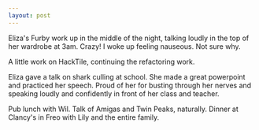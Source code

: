 ```yaml
---
layout: post
---
```


Eliza's Furby work up in the middle of the night, talking loudly in the top of
her wardrobe at 3am. Crazy! I woke up feeling nauseous. Not sure why.

A little work on HackTile, continuing the refactoring work.

Eliza gave a talk on shark culling at school. She made a great powerpoint and
practiced her speech. Proud of her for busting through her nerves and speaking
loudly and confidently in front of her class and teacher.

Pub lunch with Wil. Talk of Amigas and Twin Peaks, naturally.  Dinner at
Clancy's in Freo with Lily and the entire family.
